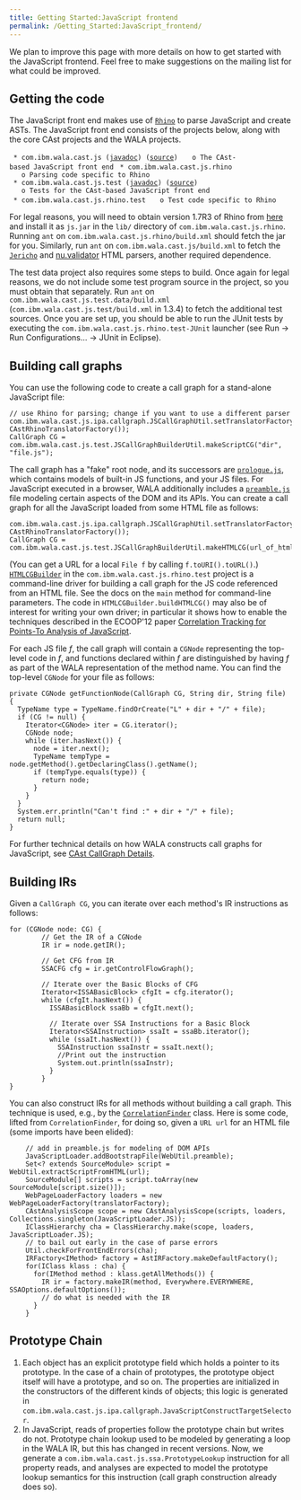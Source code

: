 ```yaml
---
title: Getting Started:JavaScript frontend
permalink: /Getting_Started:JavaScript_frontend/
---
```


We plan to improve this page with more details on how to get started
with the JavaScript frontend. Feel free to make suggestions on the
mailing list for what could be improved.

Getting the code
----------------

The JavaScript front end makes use of
[`Rhino`](http://www.mozilla.org/rhino/) to parse JavaScript and create
ASTs. The JavaScript front end consists of the projects below, along
with the core CAst projects and the WALA projects.

` * com.ibm.wala.cast.js (`[`javadoc`](http://wala.sourceforge.net/javadocs/com.ibm.wala.cast.js)`) (`[`source`](https://github.com/wala/WALA/tree/master/com.ibm.wala.cast.js)`)`
`   o The CAst-based JavaScript front end`
` * com.ibm.wala.cast.js.rhino`
`   o Parsing code specific to Rhino`
` * com.ibm.wala.cast.js.test (`[`javadoc`](http://wala.sourceforge.net/javadocs/com.ibm.wala.cast.js.test)`) (`[`source`](https://github.com/wala/WALA/tree/master/com.ibm.wala.cast.js.test)`)`
`   o Tests for the CAst-based JavaScript front end`
` * com.ibm.wala.cast.js.rhino.test`
`   o Test code specific to Rhino`

For legal reasons, you will need to obtain version 1.7R3 of Rhino from
[here](http://ftp.mozilla.org/pub/mozilla.org/js/rhino1_7R3.zip) and
install it as `js.jar` in the `lib/` directory of
`com.ibm.wala.cast.js.rhino`. Running `ant` on
`com.ibm.wala.cast.js.rhino/build.xml` should fetch the jar for you.
Similarly, run `ant` on `com.ibm.wala.cast.js/build.xml` to fetch the
[`Jericho`](http://jericho.htmlparser.net/docs/index.html) and
[nu.validator](http://about.validator.nu/htmlparser/) HTML parsers,
another required dependence.

The test data project also requires some steps to build. Once again for
legal reasons, we do not include some test program source in the
project, so you must obtain that separately. Run `ant` on
`com.ibm.wala.cast.js.test.data/build.xml`
(`com.ibm.wala.cast.js.test/build.xml` in 1.3.4) to fetch the additional
test sources. Once you are set up, you should be able to run the JUnit
tests by executing the `com.ibm.wala.cast.js.rhino.test-JUnit` launcher
(see Run -\> Run Configurations... -\> JUnit in Eclipse).

Building call graphs
--------------------

You can use the following code to create a call graph for a stand-alone
JavaScript file:

    // use Rhino for parsing; change if you want to use a different parser
    com.ibm.wala.cast.js.ipa.callgraph.JSCallGraphUtil.setTranslatorFactory(new CAstRhinoTranslatorFactory());
    CallGraph CG = com.ibm.wala.cast.js.test.JSCallGraphBuilderUtil.makeScriptCG("dir", "file.js");

The call graph has a "fake" root node, and its successors are
[`prologue.js`](https://github.com/wala/WALA/blob/master/com.ibm.wala.cast.js/dat/prologue.js),
which contains models of built-in JS functions, and your JS files. For
JavaScript executed in a browser, WALA additionally includes a
[`preamble.js`](https://github.com/wala/WALA/blob/master/com.ibm.wala.cast.js/dat/preamble.js)
file modeling certain aspects of the DOM and its APIs. You can create a
call graph for all the JavaScript loaded from some HTML file as follows:

    com.ibm.wala.cast.js.ipa.callgraph.JSCallGraphUtil.setTranslatorFactory(new CAstRhinoTranslatorFactory());
    CallGraph CG = com.ibm.wala.cast.js.test.JSCallGraphBuilderUtil.makeHTMLCG(url_of_html_file);

(You can get a URL for a local `File f` by calling `f.toURI().toURL()`.)
[`HTMLCGBuilder`](https://github.com/wala/WALA/blob/master/com.ibm.wala.cast.js.rhino.test/harness-src/com/ibm/wala/cast/js/rhino/test/HTMLCGBuilder.java)
in the `com.ibm.wala.cast.js.rhino.test` project is a command-line
driver for building a call graph for the JS code referenced from an HTML
file. See the docs on the `main` method for command-line parameters. The
code in `HTMLCGBuilder.buildHTMLCG()` may also be of interest for
writing your own driver; in particular it shows how to enable the
techniques described in the ECOOP'12 paper [Correlation Tracking for
Points-To Analysis of
JavaScript](http://researcher.ibm.com/researcher/files/us-msridhar/ECOOP12Correlation.pdf).

For each JS file *f*, the call graph will contain a `CGNode`
representing the top-level code in *f*, and functions declared within
*f* are distinguished by having *f* as part of the WALA representation
of the method name. You can find the top-level `CGNode` for your file as
follows:

    private CGNode getFunctionNode(CallGraph CG, String dir, String file) {
      TypeName type = TypeName.findOrCreate("L" + dir + "/" + file);
      if (CG != null) {
        Iterator<CGNode> iter = CG.iterator();
        CGNode node;
        while (iter.hasNext()) {
          node = iter.next();
          TypeName tempType = node.getMethod().getDeclaringClass().getName();
          if (tempType.equals(type)) {
            return node;
          }
        }
      }
      System.err.println("Can't find :" + dir + "/" + file);
      return null;
    }

For further technical details on how WALA constructs call graphs for
JavaScript, see [CAst CallGraph
Details](/CAst_CallGraph_Details "wikilink").

Building IRs
------------

Given a `CallGraph CG`, you can iterate over each method's IR
instructions as follows:

    for (CGNode node: CG) {
            // Get the IR of a CGNode
            IR ir = node.getIR();

            // Get CFG from IR
            SSACFG cfg = ir.getControlFlowGraph();

            // Iterate over the Basic Blocks of CFG
            Iterator<ISSABasicBlock> cfgIt = cfg.iterator();
            while (cfgIt.hasNext()) {
              ISSABasicBlock ssaBb = cfgIt.next();

              // Iterate over SSA Instructions for a Basic Block
              Iterator<SSAInstruction> ssaIt = ssaBb.iterator();
              while (ssaIt.hasNext()) {
                SSAInstruction ssaInstr = ssaIt.next();
                //Print out the instruction
                System.out.println(ssaInstr);
              }
            }
    }

You can also construct IRs for all methods without building a call
graph. This technique is used, e.g., by the
[`CorrelationFinder`](https://github.com/wala/WALA/blob/master/com.ibm.wala.cast.js/source/com/ibm/wala/cast/js/ipa/callgraph/correlations/CorrelationFinder.java)
class. Here is some code, lifted from `CorrelationFinder`, for doing so,
given a `URL url` for an HTML file (some imports have been elided):

        // add in preamble.js for modeling of DOM APIs
        JavaScriptLoader.addBootstrapFile(WebUtil.preamble);
        Set<? extends SourceModule> script = WebUtil.extractScriptFromHTML(url);
        SourceModule[] scripts = script.toArray(new SourceModule[script.size()]);
        WebPageLoaderFactory loaders = new WebPageLoaderFactory(translatorFactory);
        CAstAnalysisScope scope = new CAstAnalysisScope(scripts, loaders, Collections.singleton(JavaScriptLoader.JS));
        IClassHierarchy cha = ClassHierarchy.make(scope, loaders, JavaScriptLoader.JS);
        // to bail out early in the case of parse errors
        Util.checkForFrontEndErrors(cha);
        IRFactory<IMethod> factory = AstIRFactory.makeDefaultFactory();
        for(IClass klass : cha) {
          for(IMethod method : klass.getAllMethods()) {
            IR ir = factory.makeIR(method, Everywhere.EVERYWHERE, SSAOptions.defaultOptions());
            // do what is needed with the IR
          }
        }

Prototype Chain
---------------

1.  Each object has an explicit prototype field which holds a pointer to
    its prototype. In the case of a chain of prototypes, the prototype
    object itself will have a prototype, and so on. The properties are
    initialized in the constructors of the different kinds of objects;
    this logic is generated in
    `com.ibm.wala.cast.js.ipa.callgraph.JavaScriptConstructTargetSelector`.
2.  In JavaScript, reads of properties follow the prototype chain but
    writes do not. Prototype chain lookup used to be modeled by
    generating a loop in the WALA IR, but this has changed in recent
    versions. Now, we generate a
    `com.ibm.wala.cast.js.ssa.PrototypeLookup` instruction for all
    property reads, and analyses are expected to model the prototype
    lookup semantics for this instruction (call graph construction
    already does so).